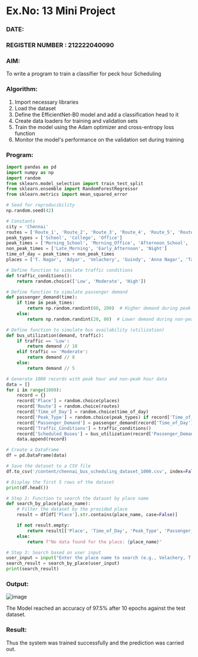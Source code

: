 # Ex.No: 13 Mini Project
### DATE:                                                                 
### REGISTER NUMBER : 212222040090

### AIM:
To write a program to train a classifier for peck hour Scheduling

### Algorithm:
1. Import necessary libraries 
2. Load the dataset 
3. Define the EfficientNet-B0 model and add a classification head to it
4. Create data loaders for training and validation sets
5. Train the model using the Adam optimizer and cross-entropy loss function
6. Monitor the model's performance on the validation set during training


### Program:
```python
import pandas as pd
import numpy as np
import random
from sklearn.model_selection import train_test_split
from sklearn.ensemble import RandomForestRegressor
from sklearn.metrics import mean_squared_error

# Seed for reproducibility
np.random.seed(42)

# Constants
city = 'Chennai'
routes = ['Route_1', 'Route_2', 'Route_3', 'Route_4', 'Route_5', 'Route_6']
peak_types = ['School', 'College', 'Office']
peak_times = ['Morning_School', 'Morning_Office', 'Afternoon_School', 'Evening_Office']
non_peak_times = ['Late_Morning', 'Early_Afternoon', 'Night']
time_of_day = peak_times + non_peak_times
places = ['T. Nagar', 'Adyar', 'Velachery', 'Guindy', 'Anna Nagar', 'Tambaram', 'Mylapore', 'Vadapalani', 'Kodambakkam', 'Porur']

# Define function to simulate traffic conditions
def traffic_conditions():
    return random.choice(['Low', 'Moderate', 'High'])

# Define function to simulate passenger demand
def passenger_demand(time):
    if time in peak_times:
        return np.random.randint(80, 200)  # Higher demand during peak times
    else:
        return np.random.randint(20, 80)  # Lower demand during non-peak times

# Define function to simulate bus availability (utilization)
def bus_utilization(demand, traffic):
    if traffic == 'Low':
        return demand // 10
    elif traffic == 'Moderate':
        return demand // 8
    else:
        return demand // 5

# Generate 1000 records with peak hour and non-peak hour data
data = []
for i in range(1000):
    record = {}
    record['Place'] = random.choice(places)
    record['Route'] = random.choice(routes)
    record['Time_of_Day'] = random.choice(time_of_day)
    record['Peak_Type'] = random.choice(peak_types) if record['Time_of_Day'] in peak_times else 'Non_Peak'
    record['Passenger_Demand'] = passenger_demand(record['Time_of_Day'])
    record['Traffic_Conditions'] = traffic_conditions()
    record['Scheduled_Buses'] = bus_utilization(record['Passenger_Demand'], record['Traffic_Conditions'])
    data.append(record)

# Create a DataFrame
df = pd.DataFrame(data)

# Save the dataset to a CSV file
df.to_csv('/content/chennai_bus_scheduling_dataset_1000.csv', index=False)

# Display the first 5 rows of the dataset
print(df.head())

# Step 2: Function to search the dataset by place name
def search_by_place(place_name):
    # Filter the dataset by the provided place
    result = df[df['Place'].str.contains(place_name, case=False)]

    if not result.empty:
        return result[['Place', 'Time_of_Day', 'Peak_Type', 'Passenger_Demand', 'Traffic_Conditions', 'Scheduled_Buses']]
    else:
        return f"No data found for the place: {place_name}"

# Step 3: Search based on user input
user_input = input("Enter the place name to search (e.g., Velachery, T. Nagar): ")
search_result = search_by_place(user_input)
print(search_result)
```


### Output:
![image](https://github.com/user-attachments/assets/8277911d-b988-40ad-a044-111451f3be38)

The Model reached an accuracy of 97.5% after 10 epochs against the test dataset.


### Result:
Thus the system was trained successfully and the prediction was carried out.
